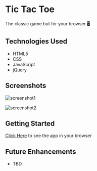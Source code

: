 # Tic Tac Toe

The classic game but for your browser 🖥

## Technologies Used 
- HTML5
- CSS
- JavaScript
- jQuery

## Screenshots
![screenshot1]()

![screenshot2]()

## Getting Started 
[Click Here](#) to see the app in your browser


## Future Enhancements
- TBD
